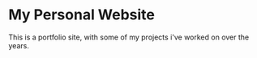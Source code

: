 # My Personal Website

This is a portfolio site, with some of my projects i've worked on over the years.
